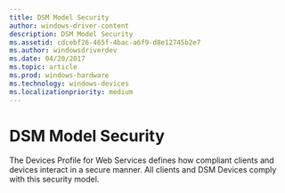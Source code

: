 ```yaml
---
title: DSM Model Security
author: windows-driver-content
description: DSM Model Security
ms.assetid: cdcebf26-465f-4bac-a6f9-d8e12745b2e7
ms.author: windowsdriverdev
ms.date: 04/20/2017
ms.topic: article
ms.prod: windows-hardware
ms.technology: windows-devices
ms.localizationpriority: medium
---
```


# DSM Model Security


The Devices Profile for Web Services defines how compliant clients and devices interact in a secure manner. All clients and DSM Devices comply with this security model.

 

 




